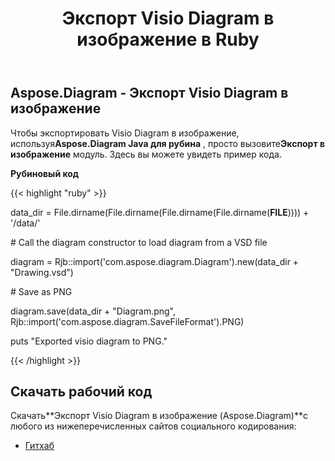 ﻿---
title: Экспорт Visio Diagram в изображение в Ruby
type: docs
weight: 30
url: /ru/java/export-visio-diagram-to-image-in-ruby/
---
## **Aspose.Diagram - Экспорт Visio Diagram в изображение**
 Чтобы экспортировать Visio Diagram в изображение, используя**Aspose.Diagram Java для рубина** , просто вызовите**Экспорт в изображение** модуль. Здесь вы можете увидеть пример кода.

**Рубиновый код**

{{< highlight "ruby" >}}

 data_dir = File.dirname(File.dirname(File.dirname(File.dirname(__FILE__)))) + '/data/'

\# Call the diagram constructor to load diagram from a VSD file

diagram = Rjb::import('com.aspose.diagram.Diagram').new(data_dir + "Drawing.vsd")

\# Save as PNG

diagram.save(data_dir + "Diagram.png", Rjb::import('com.aspose.diagram.SaveFileFormat').PNG)

puts "Exported visio diagram to PNG."

{{< /highlight >}}
## **Скачать рабочий код**
 Скачать**Экспорт Visio Diagram в изображение (Aspose.Diagram)**с любого из нижеперечисленных сайтов социального кодирования:

- [Гитхаб](https://github.com/asposediagram/Aspose.Diagram-for-Java/blob/master/Plugins/Aspose_Diagram_Java_for_Ruby/lib/asposediagramjava/Export/exporttoimage.rb)

